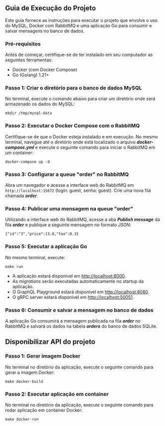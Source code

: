 ## Guia de Execução do Projeto

Este guia fornece as instruções para executar o projeto que envolve o uso do MySQL, Docker com RabbitMQ e uma aplicação Go para consumir e salvar mensagens no banco de dados.

### Pré-requisitos

Antes de começar, certifique-se de ter instalado em seu computador as seguintes ferramentas:

- Docker (com Docker Compose)
- Go (Golang) 1.21+

### Passo 1: Criar o diretório para o banco de dados MySQL

No terminal, execute o comando abaixo para criar um diretório onde será armazenado os dados do MySQL:

```
mkdir /tmp/mysql-data
```

### Passo 2: Executar o Docker Compose com o RabbitMQ

Certifique-se de que o Docker esteja instalado e em execução. No mesmo terminal, navegue até o diretório onde está localizado o arquivo **_docker-compose.yml_** e execute o seguinte comando para iniciar o RabbitMQ em um container:

```
docker-compose up -d
```

### Passo 3: Configurar a queue "order" no RabbitMQ

Abra um navegador e acesse a interface web do RabbitMQ em `http://localhost:15672` (login: guest, senha: guest). Crie uma nova fila chamada **_order_**.

### Passo 4: Publicar uma mensagem na queue "order"

Utilizando a interface web do RabbitMQ, acesse a aba **_Publish message_** da fila **_order_** e publique a seguinte mensagem no formato _JSON_:

```
{"id":"3","price":13.0,"tax":0.3}
```

### Passo 5: Executar a aplicação Go

No mesmo terminal, execute:

```
make run
```

- A aplicação estará disponível em [http://localhost:8000](http://localhost:8000).
- As _migrations_ serão executadas automaticamente no startup da aplicação.
- O GraphQL Playground estará disponível em [http://localhost:8080](http://localhost:8080).
- O gRPC server estará disponível em [http://localhost:50051](http://localhost:50051).

### Passo 6: Consumir e salvar a mensagem no banco de dados

A aplicação Go consumirá a mensagem publicada na fila **_order_** no RabbitMQ e salvará os dados na tabela **_orders_** do banco de dados SQLite.

## Disponibilizar API do projeto

### Passo 1: Gerar imagem Docker
No terminal no diretório da aplicação, execute o seguinte comando para gerar a imagem Docker:
```
make docker-build
```

### Passo 2: Executar aplicação em container
No terminal no diretório da aplicação, execute o seguinte comando para rodar aplicação em container Docker:
```
make docker-run
```
